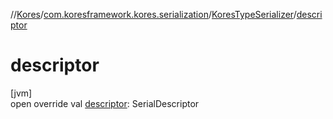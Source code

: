 //[Kores](../../../index.md)/[com.koresframework.kores.serialization](../index.md)/[KoresTypeSerializer](index.md)/[descriptor](descriptor.md)

# descriptor

[jvm]\
open override val [descriptor](descriptor.md): SerialDescriptor
